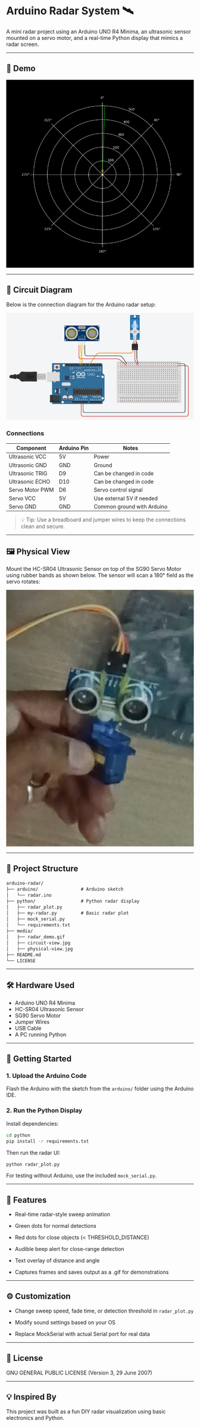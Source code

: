# Arduino Radar System 🛰️

A mini radar project using an Arduino UNO R4 Minima, an ultrasonic sensor mounted on a servo motor, and a real-time Python display that mimics a radar screen.

---

## 📸 Demo

![Radar Demo](media/radar_demo.gif)

---

## 🔌 Circuit Diagram

Below is the connection diagram for the Arduino radar setup:

![Circuit Diagram](media/circuit-view.jpg)

### Connections

| Component       | Arduino Pin | Notes                      |
| --------------- | ----------- | -------------------------- |
| Ultrasonic VCC  | 5V          | Power                      |
| Ultrasonic GND  | GND         | Ground                     |
| Ultrasonic TRIG | D9          | Can be changed in code     |
| Ultrasonic ECHO | D10         | Can be changed in code     |
| Servo Motor PWM | D6          | Servo control signal       |
| Servo VCC       | 5V          | Use external 5V if needed  |
| Servo GND       | GND         | Common ground with Arduino |

> 💡 Tip: Use a breadboard and jumper wires to keep the connections clean and secure.

---

## 🖼️ Physical View

Mount the HC-SR04 Ultrasonic Sensor on top of the SG90 Servo Motor using rubber bands as shown below. The sensor will scan a 180&deg; field as the servo rotates:

![Physical view](media/physical-view.jpg)

---

## 📁 Project Structure

```
arduino-radar/
├── arduino/                # Arduino sketch
│   └── radar.ino
├── python/                 # Python radar display
│   ├── radar_plot.py
│   ├── my-radar.py         # Basic radar plot
│   ├── mock_serial.py
│   └── requirements.txt
├── media/
│   ├── radar_demo.gif
│   ├── circuit-view.jpg
│   ├── physical-view.jpg
├── README.md
└── LICENSE
```

---

## 🛠️ Hardware Used

- Arduino UNO R4 Minima
- HC-SR04 Ultrasonic Sensor
- SG90 Servo Motor
- Jumper Wires
- USB Cable
- A PC running Python

---

## 🚀 Getting Started

### 1. Upload the Arduino Code

Flash the Arduino with the sketch from the `arduino/` folder using the Arduino IDE.

### 2. Run the Python Display

Install dependencies:

```bash
cd python
pip install -r requirements.txt
```

Then run the radar UI:

```
python radar_plot.py
```

For testing without Arduino, use the included `mock_serial.py`.

---

## 🎯 Features

- Real-time radar-style sweep animation

- Green dots for normal detections

- Red dots for close objects (< THRESHOLD_DISTANCE)

- Audible beep alert for close-range detection

- Text overlay of distance and angle

- Captures frames and saves output as a .gif for demonstrations

---

## ⚙️ Customization

- Change sweep speed, fade time, or detection threshold in `radar_plot.py`

- Modify sound settings based on your OS

- Replace MockSerial with actual Serial port for real data

---

## 📜 License

GNU GENERAL PUBLIC LICENSE (Version 3, 29 June 2007)

---

## 💡 Inspired By

This project was built as a fun DIY radar visualization using basic electronics and Python.
